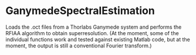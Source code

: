 # GanymedeSpectralEstimation
Loads the .oct files from a Thorlabs Ganymede system and performs the RFIAA algorithm to obtain superresolution. (At the moment, some of the individual functions work and tested against existing Matlab code, but at the moment, the output is still a conventional Fourier transform.)
